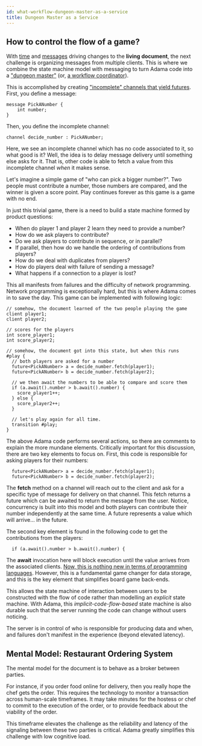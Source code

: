 ```yaml
---
id: what-workflow-dungeon-master-as-a-service
title: Dungeon Master as a Service
---
```


How to control the flow of a game?
----------------------------------

With [time](what-the-living-document) and [messages](what-actors-are-actings) driving changes to the **living document**, the next challenge is organizing messages from multiple clients. This is where we combine the state machine model with messaging to turn Adama code into a ["dungeon master"](https://en.wikipedia.org/wiki/Dungeon_Master) (or, [a workflow coordinator](https://en.wikipedia.org/wiki/Workflow_management_system)).

This is accomplished by creating ["incomplete" channels that yield futures](https://en.wikipedia.org/wiki/Futures_and_promises). First, you define a message:

```adama
message PickANumber {
	int number;
}
```

Then, you define the incomplete channel:

```adama
channel decide_number : PickANumber;
```

Here, we see an incomplete channel which has no code associated to it, so what good is it? Well, the idea is to delay message delivery until something else asks for it. That is, other code is able to fetch a value from this incomplete channel _when_ it makes sense.

Let's imagine a simple game of "who can pick a bigger number?". Two people must contribute a number, those numbers are compared, and the winner is given a score point. Play continues forever as this game is a game with no end.

In just this trivial game, there is a need to build a state machine formed by product questions:

* When do player 1 and player 2 learn they need to provide a number?
* How do we ask players to contribute?
* Do we ask players to contribute in sequence, or in parallel?
* If parallel, then how do we handle the ordering of contributions from players?
* How do we deal with duplicates from players?
* How do players deal with failure of sending a message?
* What happens if a connection to a player is lost?

This all manifests from failures and the difficulty of network programming. Network programming is exceptionally hard, but this is where Adama comes in to save the day. This game can be implemented with following logic:

```adama
// somehow, the document learned of the two people playing the game
client player1;
client player2;

// scores for the players
int score_player1;
int score_player2;

// somehow, the document got into this state, but when this runs
#play {
  // both players are asked for a number
  future<PickANumber> a = decide_number.fetch(player1);
  future<PickANumber> b = decide_number.fetch(player2);

  // we then await the numbers to be able to compare and score them
  if (a.await().number > b.await().number) {
  	score_player1++;
  } else {
  	score_player2++;
  }

  // let's play again for all time.
  transition #play;
}
```

The above Adama code performs several actions, so there are comments to explain the more mundane elements. Critically important for this discussion, there are two key elements to focus on. First, this code is responsible for asking players for their numbers:

```adama
  future<PickANumber> a = decide_number.fetch(player1);
  future<PickANumber> b = decide_number.fetch(player2);
```

The **fetch** method on a channel will reach out to the client and ask for a specific type of message for delivery on that channel. This fetch returns a future which can be awaited to return the message from the user. Notice, concurrency is built into this model and both players can contribute their number independently at the same time. A future represents a value which will arrive... in the future.

The second key element is found in the following code to get the contributions from the players:
```adama
  if (a.await().number > b.await().number) {
```

The **await** invocation here will block execution until the value arrives from the associated clients. [Now, this is nothing new in terms of programming languages](https://en.wikipedia.org/wiki/Async/await). However, this is a fundamental game changer for data storage, and this is the key element that simplifies board game back-ends.

This allows the state machine of interaction between users to be constructed with the flow of code rather than modelling an *explicit* state machine. With Adama, this *implicit-code-flow-based* state machine is also durable such that the server running the code can change without users noticing.

The server is in control of who is responsible for producing data and when, and failures don't manifest in the experience (beyond elevated latency).

Mental Model: Restaurant Ordering System
----------------------------------------
The mental model for the document is to behave as a broker between parties.

For instance, if you order food online for delivery, then you really hope the chef gets the order. This requires the technology to monitor a transaction across human-scale timeframes. It may take minutes for the hostess or chef to commit to the execution of the order, or to provide feedback about the viability of the order.

This timeframe elevates the challenge as the reliability and latency of the signaling between these two parties is critical. Adama greatly simplifies this challenge with low cognitive load.
